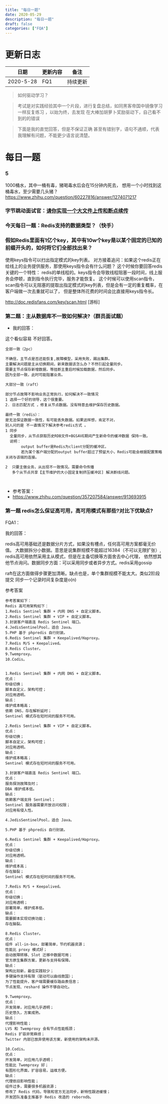 ```yaml
---
title: "每日一题"
date: 2020-05-29
description: "每日一题"
draft: false
categories: ["FQA"]
---
```


# 更新日志

| 日期      | 更新内容     | 备注     |
| --------- | ------------ | -------- |
| 2020-5-28 | FQ1 | 持续更新 |

>如何驱动学习？

>考试是对实践经验其中一个片段，进行复盘总结，如同黑客帝国中镜像学习一样反复练习 ，以始为终，去发现 在大棒加胡萝卜奖励驱动下，自己看不到的的错误

>下面是我的直觉回答，但是不保证正确
> 甚至有错别字，语句不通顺，代表我理解有问题，不能更少语言说清楚。



# 每日一题

### 5 
1000桶水，其中一桶有毒，猪喝毒水后会在15分钟内死去，
想用一个小时找到这桶毒水，至少需要几头猪？
https://www.zhihu.com/question/60227816/answer/1274071217

### 字节跳动面试官：[请你实现一个大文件上传和断点续传](https://juejin.im/post/5dff8a26e51d4558105420ed)
### 今天每日一题：Redis支持的数据类型？（快手）

###  假如Redis里面有1亿个key，其中有10w个key是以某个固定的已知的前缀开头的，如何将它们全部找出来？

使用keys指令可以扫出指定模式的key列表。
对方接着追问：如果这个redis正在给线上的业务提供服务，那使用keys指令会有什么问题？
这个时候你要回答redis关键的一个特性：
redis的单线程的。keys指令会导致线程阻塞一段时间，线上服务会停顿，直到指令执行完毕，服务才能恢复。
这个时候可以使用scan指令，scan指令可以无阻塞的提取出指定模式的key列表，但是会有一定的重复概率，在客户端做一次去重就可以了，
但是整体所花费的时间会比直接用keys指令长。

http://doc.redisfans.com/key/scan.html [游标]

### 第二题：主从数据库不一致如何解决?（群员面试题）

- 我的回答：

这个看似容易 不好回答。
~~~
全部一致（2pc）

不确信，主节点是否还能恢复,故障模型，采用失败，踢出集群。
主要解决问题是主从切换期间，新来数据该怎么办？不然引起全量同步。
需要主节点保存新增数据，等挂断主重启时候加载数据，然后同步。
因为全部一致，此时可能阻塞业务。

大部分一致（raft）

部分节点故障不影响业务正常执行，如何解决不一致情况
1 选择一个好的领导，这个很重要。
2. 日志匹配方式 ，修复从节点数据。没有特意去维护保存历史数据。

最终一致（redis）：
是无法保证数据一致性，有可能丢失数据。如果这样想，肯定不对，
别人问的是 不一直情况下解决参考redis方式 。
1 同步 
  全量同步，从节点获取历史RDB文件+BGSAVE期间产生新命令的缓冲数据 保持一致。
  说明：
       output buffer是Redis为client分配的缓冲区，
       若为某个客户端分配的output buffer超过了预留大小，Redis可能会根据配置策略关闭与该端的连接。

2  只要主做业务，从出现不一致情况。需要命令传播
   多个从节点共享【主节维护的大小固定复制挤压缓冲区] 解决断线问题。



~~~

- 参考答案：
- https://www.zhihu.com/question/357207584/answer/913693915

### 第一题 redis怎么保证高可用，高可用模式有那些?对比下优缺点?
FQA1：

我的回答：

redis高可用基础还是数据分片方式，如果没有槽点，任何高可用方案都毫无价值。
大数据拆分小数据。意思是说集群规模不能超过16384（不可以无限扩张）,
redis高可用依然采用主从模式，但是在主备切换等方面舍去中心代理，
依然想其他节点询问。数据同步方面：可以采用同步或者异步方式。redis采用gossip

raft在这方面做得步骤更加清晰。缺点也是，单个集群规模不能太大。类似2阶段提交
同步一个记录时间复杂度是o(n)


参考答案
~~~
参考答案如下：
Redis 高可用架构如下：
1.Redis Sentinel 集群 + 内网 DNS + 自定义脚本。
2.Redis Sentinel 集群 + VIP + 自定义脚本。
3.封装客户端直连 Redis Sentinel 端口。
4.JedisSentinelPool，适合 Java。
5.PHP 基于 phpredis 自行封装。
6.Redis Sentinel 集群 + Keepalived/Haproxy。
7.Redis M/S + Keepalived。
8.Redis Cluster。
9.Twemproxy。
10.Codis。


1.Redis Sentinel 集群 + 内网 DNS + 自定义脚本。
优点：
秒级切换；
脚本自定义，架构可控；
对应用透明。
缺点：
维护成本略高；
依赖 DNS，存在解析延时；
Sentinel 模式存在短时间的服务不可用。

2.Redis Sentinel 集群 + VIP + 自定义脚本。
优点：
秒级切换；
脚本自定义，架构可控；
对应用透明。
缺点：
维护成本略高；
Sentinel 模式存在短时间的服务不可用。

3.封装客户端直连 Redis Sentinel 端口。
优点：
服务探测故障及时；
DBA 维护成本低。
缺点：
依赖客户端支持 Sentinel；
Sentinel 服务器需要开放访问权限；
对应用有侵入性。

4.JedisSentinelPool，适合 Java。

5.PHP 基于 phpredis 自行封装。

6.Redis Sentinel 集群 + Keepalived/Haproxy。
优点：
秒级切换；
对应用透明。
缺点：
维护成本高；
存在脑裂；
Sentinel 模式存在短时间的服务不可用。

7.Redis M/S + Keepalived。
优点：
秒级切换；
对应用透明；
部署简单，维护成本低。
缺点：
需要脚本实现切换功能；
存在脑裂。

8.Redis Cluster。
优点：
组件 all-in-box，部署简单，节约机器资源；
性能比 proxy 模式好；
自动故障转移、Slot 迁移中数据可用；
官方原生集群方案，更新与支持有保障。
缺点：
架构比较新，最佳实践较少；
多键操作支持有限（驱动可以曲线救国）；
为了性能提升，客户端需要缓存路由表信息；
节点发现、reshard 操作不够自动化。

9.Twemproxy。
优点：
开发简单，对应用几乎透明；
历史悠久，方案成熟。
缺点：
代理影响性能；
LVS 和 Twemproxy 会有节点性能瓶颈；
Redis 扩容非常麻烦；
Twitter 内部已放弃使用该方案，新使用的架构未开源。

10.Codis。
优点：
开发简单，对应用几乎透明；
性能比 Twemproxy 好；
有图形化界面，扩容容易，运维方便。
缺点：
代理依旧影响性能；
组件过多，需要很多机器资源；
修改了 Redis 代码，导致和官方无法同步，新特性跟进缓慢；
开发团队准备主推基于 Redis 改造的 reborndb。
~~~









